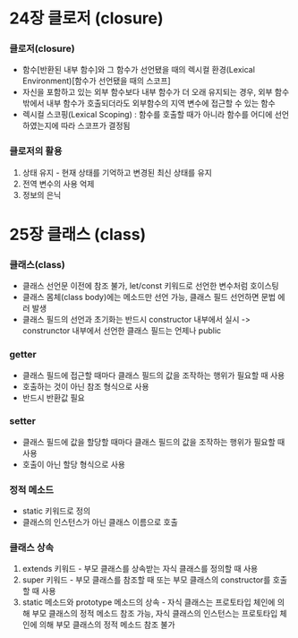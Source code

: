 # 24장 클로저 (closure)

### 클로저(closure)

- 함수[반환된 내부 함수]와 그 함수가 선언됐을 때의 렉시컬 환경(Lexical Environment)[함수가 선언됐을 때의 스코프]
- 자신을 포함하고 있는 외부 함수보다 내부 함수가 더 오래 유지되는 경우, 외부 함수 밖에서 내부 함수가 호출되더라도 외부함수의 지역 변수에 접근할 수 있는 함수
- 렉시컬 스코핑(Lexical Scoping) : 함수를 호출할 때가 아니라 함수를 어디에 선언하였는지에 따라 스코프가 결정됨

### 클로저의 활용

1. 상태 유지 - 현재 상태를 기억하고 변경된 최신 상태를 유지
2. 전역 변수의 사용 억제
3. 정보의 은닉

# 25장 클래스 (class)

### 클래스(class)
- 클래스 선언문 이전에 참조 불가, let/const 키워드로 선언한 변수처럼 호이스팅
- 클래스 몸체(class body)에는 메소드만 선언 가능, 클래스 필드 선언하면 문법 에러 발생
- 클래스 필드의 선언과 초기화는 반드시 constructor 내부에서 실시 -> construnctor 내부에서 선언한 클래스 필드는 언제나 public

### getter
- 클래스 필드에 접근할 때마다 클래스 필드의 값을 조작하는 행위가 필요할 때 사용
- 호출하는 것이 아닌 참조 형식으로 사용
- 반드시 반환값 필요

### setter
- 클래스 필드에 값을 할당할 때마다 클래스 필드의 값을 조작하는 행위가 필요할 때 사용
- 호출이 아닌 할당 형식으로 사용

### 정적 메소드
- static 키워드로 정의
- 클래스의 인스턴스가 아닌 클래스 이름으로 호출

### 클래스 상속
1. extends 키워드 - 부모 클래스를 상속받는 자식 클래스를 정의할 때 사용
2. super 키워드 - 부모 클래스를 참조할 때 또는 부모 클래스의 constructor를 호출할 때 사용
3. static 메소드와 prototype 메소드의 상속 - 자식 클래스는 프로토타입 체인에 의해 부모 클래스의 정적 메소드 참조 가능, 자식 클래스의 인스턴스는 프로토타입 체인에 의해 부모 클래스의 정적 메소드 참조 불가 


